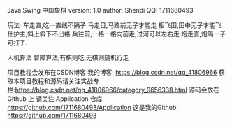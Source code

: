 Java Swing 中国象棋
version: 1.0
author: Shendi
QQ: 1711680493

玩法:
	车走直,吃一直线不隔子
	马走日,马路前无子才能走
	相飞田,田中无子才能飞
	仕护主,斜上斜下不出格
	兵往前,一格一格向前走,过河可以左右走
	炮走直,炮隔一子可打子.
	
人机算法
	智障算法,有棋则吃,无棋则随机行走
	
项目教程会发布在CSDN博客
	我的博客: https://blog.csdn.net/qq_41806966
	获取本项目教程和源码请关注实战专栏:https://blog.csdn.net/qq_41806966/category_9656338.html
源码会放在 Github 上 请关注 Application 仓库 https://github.com/1711680493/Application
这是我的Github: https://github.com/1711680493
